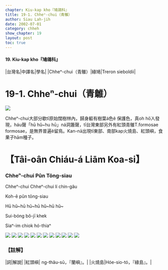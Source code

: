 ```yaml
---
chapter: Kiu-kap kho『鳩鴿科』
title: 19-1. Chheⁿ-chui（青鵻）
author: Siau Lah-jih
date: 2002-07-01
category: chheh
show_chapter: 19
layout: post
toc: true
---
```


#### 19. Kiu-kap kho『鳩鴿科』


|台灣名|中譯名|學名|
|Chheⁿ-chui（青鵻）|綠鳩|Treron sieboldii|


# 19-1. Chheⁿ-chui（青鵻）


![](../too5/19/19-1-1.Chheⁿ-chui.jpg)


Chheⁿ-chui大部分歇tī原始闊樹林內，歸身軀有樹葉á色ê 保護色，真oh hō͘人發現，háu聲「hū hŭ~hu hū」ná洞簫聲，tī台灣東部另外有紅頭青鵻T.formosae formosae，是無界普遍ê留鳥。Kan-nā出現tī東部、南部kap火燒島、紅頭嶼，食果子hām種子。


# 【Tâi-oân Chiáu-á Liām Koa-si】

### **Chheⁿ-chui Pûn Tōng-siau**

Chheⁿ-chui Chheⁿ-chui lí chin-gâu

Koh-ē pûn tōng-siau

Hū hŭ~hū hŭ~hū hŭ~hū hŭ~

Sui-bóng bô-jī khek

Siaⁿ-im chiok hó-thiaⁿ



![](../too5/19/19-1-12.Chheⁿ-chui.jpg)
![](../too5/19/19-1-7.Chheⁿ-chui.jpg)
![](../too5/19/19-1-9.Chheⁿ-chui.jpg)
![](../too5/19/19-1-2.Chheⁿ-chui.jpg)
![](../too5/19/19-1-3.Chheⁿ-chui.jpg)
![](../too5/19/19-1-6.Chheⁿ-chui.jpg)
![](../too5/19/19-1-10.Chheⁿ-chui.jpg)
![](../too5/19/19-1-11.Chheⁿ-chui.jpg)
![](../too5/19/19-1-4.Chheⁿ-chui.jpg)
![](../too5/19/19-1-5.Chheⁿ-chui.jpg)
![](../too5/19/19-1-8.Chheⁿ-chui.jpg)
![](../too5/19/19-1-13.Chheⁿ-chui.jpg)




### 【註解】

|詞|解說|
|紅頭嶼| ng-thâu-sū，『蘭嶼』。|
|火燒島|Hóe-sio-tó，『綠島』。|



